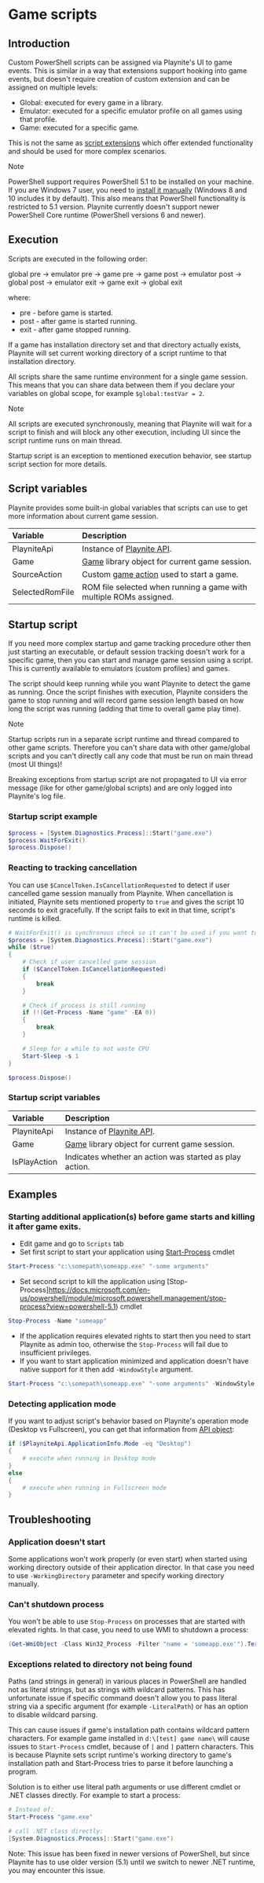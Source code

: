 Game scripts
=====================

Introduction
---------------------

Custom PowerShell scripts can be assigned via Playnite's UI to game events. This is similar in a way that extensions support hooking into game events, but doesn't require creation of custom extension and can be assigned on multiple levels:

- Global: executed for every game in a library.
- Emulator: executed for a specific emulator profile on all games using that profile.
- Game: executed for a specific game.

This is not the same as [script extensions](../tutorials/extensions/intro.md) which offer extended functionality and should be used for more complex scenarios.

> [!NOTE] 
> PowerShell support requires PowerShell 5.1 to be installed on your machine. If you are Windows 7 user, you need to [install it manually](https://www.microsoft.com/en-us/download/details.aspx?id=54616) (Windows 8 and 10 includes it by default). This also means that PowerShell functionality is restricted to 5.1 version. Playnite currently doesn't support newer PowerShell Core runtime (PowerShell versions 6 and newer).

Execution
---------------------

Scripts are executed in the following order:

global pre -> emulator pre -> game pre -> game post -> emulator post -> global post -> emulator exit -> game exit -> global exit

where:

- pre - before game is started.
- post - after game is started running.
- exit - after game stopped running.

If a game has installation directory set and that directory actually exists, Playnite will set current working directory of a script runtime to that installation directory.

All scripts share the same runtime environment for a single game session. This means that you can share data between them if you declare your variables on global scope, for example `$global:testVar = 2`.

> [!NOTE] 
> All scripts are executed synchronously, meaning that Playnite will wait for a script to finish and will block any other execution, including UI since the script runtime runs on main thread.

Startup script is an exception to mentioned execution behavior, see startup script section for more details.

Script variables
---------------------

Playnite provides some built-in global variables that scripts can use to get more information about current game session.

| Variable | Description |
| :-- | :-- |
| PlayniteApi | Instance of [Playnite API](xref:Playnite.SDK.IPlayniteAPI). |
| Game | [Game](xref:Playnite.SDK.Models.Game) library object for current game session. |
| SourceAction | Custom [game action](xref:Playnite.SDK.Models.GameAction) used to start a game. |
| SelectedRomFile | ROM file selected when running a game with multiple ROMs assigned. |

Startup script
---------------------

If you need more complex startup and game tracking procedure other then just starting an executable, or default session tracking doesn't work for a specific game, then you can start and manage game session using a script. This is currently available to emulators (custom profiles) and games.

The script should keep running while you want Playnite to detect the game as running. Once the script finishes with execution, Playnite considers the game to stop running and will record game session length based on how long the script was running (adding that time to overall game play time).

> [!NOTE]
> Startup scripts run in a separate script runtime and thread compared to other game scripts. Therefore you can't share data with other game/global scripts and you can't directly call any code that must be run on main thread (most UI things)!
>
> Breaking exceptions from startup script are not propagated to UI via error message (like for other game/global scripts) and are only logged into Playnite's log file.

### Startup script example

```powershell
$process = [System.Diagnostics.Process]::Start("game.exe")
$process.WaitForExit()
$process.Dispose()
```

### Reacting to tracking cancellation

You can use `$CancelToken.IsCancellationRequested` to detect if user cancelled game session manually from Playnite. When cancellation is initiated, Playnite sets mentioned property to `true` and gives the script 10 seconds to exit gracefully. If the script fails to exit in that time, script's runtime is killed.

```powershell
# WaitForExit() is synchronous check so it can't be used if you want to support session cancellation
$process = [System.Diagnostics.Process]::Start("game.exe")
while ($true)
{
    # Check if user cancelled game session
    if ($CancelToken.IsCancellationRequested)
    {
        break
    }

    # Check if process is still running
    if (!(Get-Process -Name "game" -EA 0))
    {
        break
    }

    # Sleep for a while to not waste CPU
    Start-Sleep -s 1
}

$process.Dispose()
```

### Startup script variables

| Variable | Description |
| :-- | :-- |
| PlayniteApi | Instance of [Playnite API](xref:Playnite.SDK.IPlayniteAPI). |
| Game | [Game](xref:Playnite.SDK.Models.Game) library object for current game session. |
| IsPlayAction | Indicates whether an action was started as play action. |

Examples
---------------------

### Starting additional application(s) before game starts and killing it after game exits.

* Edit game and go to `Scripts` tab
* Set first script to start your application using [Start-Process](https://docs.microsoft.com/en-us/powershell/module/microsoft.powershell.management/start-process?view=powershell-5.1) cmdlet

```powershell
Start-Process "c:\somepath\someapp.exe" "-some arguments"
```

* Set second script to kill the application using [Stop-Process]https://docs.microsoft.com/en-us/powershell/module/microsoft.powershell.management/stop-process?view=powershell-5.1) cmdlet

```powershell
Stop-Process -Name "someapp"
```

* If the application requires elevated rights to start then you need to start Playnite as admin too, otherwise the `Stop-Process` will fail due to insufficient privileges.
* If you want to start application minimized and application doesn't have native support for it then add `-WindowStyle` argument.

```powershell
Start-Process "c:\somepath\someapp.exe" "-some arguments" -WindowStyle Minimized
```

### Detecting application mode

If you want to adjust script's behavior based on Playnite's operation mode (Desktop vs Fullscreen), you can get that information from [API object](xref:Playnite.SDK.IPlayniteAPI):

```powershell
if ($PlayniteApi.ApplicationInfo.Mode -eq "Desktop")
{
    # execute when running in Desktop mode
}
else
{
    # execute when running in Fullscreen mode
}
```

Troubleshooting
---------------------

### Application doesn't start

Some applications won't work properly (or even start) when started using working directory outside of their application director. In that case you need to use `-WorkingDirectory` parameter and specify working directory manually.

### Can't shutdown process

You won't be able to use `Stop-Process` on processes that are started with elevated rights. In that case, you need to use WMI to shutdown a process:

```powershell
(Get-WmiObject -Class Win32_Process -Filter "name = 'someapp.exe'").Terminate()
```
### Exceptions related to directory not being found

Paths (and strings in general) in various places in PowerShell are handled not as literal strings, but as strings with wildcard patterns. This has unfortunate issue if specific command doesn't allow you to pass literal string via a specific argument (for example `-LiteralPath`) or has an option to disable wildcard parsing.

This can cause issues if game's installation path contains wildcard pattern characters. For example game installed in `d:\[test] game name\` will cause issues to `Start-Process` cmdlet, because of `[` and `]` pattern characters. This is because Playnite sets script runtime's working directory to game's installation path and Start-Process tries to parse it before launching a program.

Solution is to either use literal path arguments or use different cmdlet or .NET classes directly. For example to start a process:

```powershell
# Instead of:
Start-Process "game.exe"

# call .NET class directly:
[System.Diagnostics.Process]::Start("game.exe")
```

Note: This issue has been fixed in newer versions of PowerShell, but since Playnite has to use older version (5.1) until we switch to newer .NET runtime, you may encounter this issue.